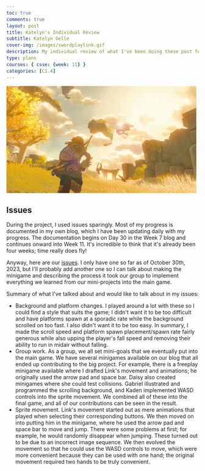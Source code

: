 ```yaml
---
toc: true
comments: true
layout: post
title: Katelyn's Individual Review
subtitle: Katelyn Gelle
cover-img: /images/swordplaylink.gif
description: My individual review of what I've been doing these past few weeks!
type: plans
courses: { csse: {week: 11} }
categories: [C1.4]
---
```


![Link, The Legend of Zelda: Tears of the Kingdom](/images/thislifelink.gif)

## Issues

During the project, I used issues sparingly. Most of my progress is documented in my own blog, which I have been updating daily with my progress. The documentation begins on Day 30 in the Week 7 blog and continues onward into Week 11. It's incredible to think that it's already been four weeks; time really does fly!

Anyway, here are our [issues](https://github.com/Gabriel-Gravin/Teamwork/issues). I only have one so far as of October 30th, 2023, but I'll probably add another one so I can talk about making the minigame and describing the process it took our group to implement everything we learned from our mini-projects into the main game.

Summary of what I've talked about and would like to talk about in my issues:
- Background and platform changes. I played around a lot with these so I could find a style that suits the game; I didn't want it to be too difficult and have platforms spawn at a sporadic rate while the background scrolled on too fast. I also didn't want it to be too easy. In summary, I made the scroll speed and platform spawn placement/spawn rate fairly generous while also upping the player's fall speed and removing their ability to run in midair without falling.
- Group work. As a group, we all set mini-goals that we eventually put into the main game. We have several minigames available on our blog that all ended up contributing to the big project. For example, there is a freeplay minigame available where I drafted Link's movement and animations; he originally used the arrow pad and space bar. Daisy also created minigames where she could test collisions. Gabriel illustrated and programmed the scrolling background, and Kaden implemented WASD controls into the sprite movement. We combined all of these into the final game, and all of our contributions can be seen in the result.
- Sprite movement. Link's movement started out as mere animations that played when selecting their corresponding buttons. We then moved on into putting him in the minigame, where he used the arrow pad and space bar to move and jump. There were some problems at first; for example, he would randomly disappear when jumping. These turned out to be due to an incorrect image sequence. We then evolved the movement so that he could use the WASD controls to move, which were more convenient because they can be used with one hand; the original movement required two hands to be truly convenient.
